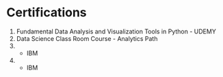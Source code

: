 # Certifications

1. Fundamental Data Analysis and Visualization Tools in Python - UDEMY
2. Data Science Class Room Course - Analytics Path
3. - IBM
4. - IBM
